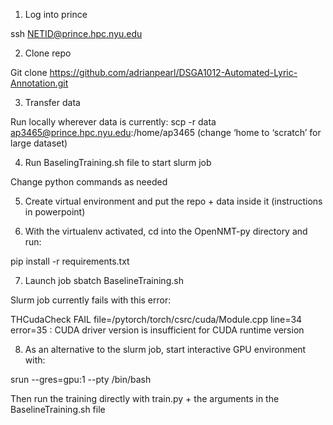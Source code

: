 1. Log into prince

ssh NETID@prince.hpc.nyu.edu

2. Clone repo

Git clone https://github.com/adrianpearl/DSGA1012-Automated-Lyric-Annotation.git

3. Transfer data

Run locally wherever data is currently:
scp -r data ap3465@prince.hpc.nyu.edu:/home/ap3465
(change ‘home to ‘scratch’ for large dataset)

4. Run BaselingTraining.sh file to start slurm job

Change python commands as needed

5. Create virtual environment and put the repo + data inside it (instructions in powerpoint)

6. With the virtualenv activated, cd into the OpenNMT-py directory and run:

pip install -r requirements.txt

7. Launch job
sbatch BaselineTraining.sh

Slurm job currently fails with this error:

THCudaCheck FAIL file=/pytorch/torch/csrc/cuda/Module.cpp line=34 error=35 : CUDA driver version is insufficient for CUDA runtime version

8. As an alternative to the slurm job, start interactive GPU environment with:

srun --gres=gpu:1 --pty /bin/bash

Then run the training directly with train.py + the arguments in the BaselineTraining.sh file